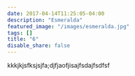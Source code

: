 ```yaml
---
date: 2017-04-14T11:25:05-04:00
description: "Esmeralda"
featured_image: "/images/esmeralda.jpg"
tags: []
title: "6"
disable_share: false
---
```

kkkjkjsfksjsjfa;djfjaofjisajfsdajfsdfsf